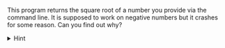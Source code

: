 
This program returns the square root of a number you provide via the command
line. It is supposed to work on negative numbers but it crashes for some
reason. Can you find out why?

<details>
  <summary>Hint</summary>

  Try setting a breakpoint before the panic happens, then `restart` and
  `continue` to the breakpoint. You can then step through the program with
  `next` and inspect state with `print`.
</details>
